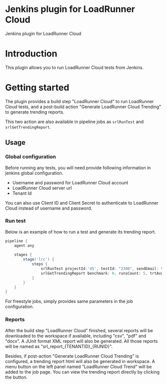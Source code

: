 # Jenkins plugin for LoadRunner Cloud

Jenkins plugin for LoadRunner Cloud

# Introduction

This plugin allows you to run LoadRunner Cloud tests from Jenkins.

# Getting started

The plugin provides a build step "LoadRunner Cloud" to run LoadRunner Cloud tests, and a post-build action "Generate LoadRunner Cloud Trending" to generate trending reports.

This two action are also available in pipeline jobs as `srlRunTest` and `srlGetTrendingReport`.

## Usage

### Global configuration

Before running any tests, you will need provide following information in jenkins global configuration.

 - Username and password for LoadRunner Cloud account
 - LoadRunner Cloud server url
 - Tenant Id

You can also use Client ID and Client Secret to authenticate to LoadRunner Cloud instead of username and password.

### Run test

Below is an example of how to run a test and generate its trending report.

```groovy
pipeline {
    agent any
    
    stages {
        stage('lrc') {    
            steps {
                srlRunTest projectId:'45', testId: "2398", sendEmail: true
                srlGetTrendingReport benchmark: 0, runsCount: 5, trtAvgThresholdImprovement: 7,trtAvgThresholdMajorRegression: 9, trtAvgThresholdMinorRegression: 8, trtPercentileThresholdImprovement: 10, trtPercentileThresholdMajorRegression: 12, trtPercentileThresholdMinorRegression: 11
            }
        }
    }
}
```

For freestyle jobs, simply provides same parameters in the job configuration.

### Reports

After the build step "LoadRunner Cloud" finished, several reports will be downloaded to the workspace if available, including "csv", "pdf" and "docx". A JUnit format XML report will also be generated. All those reports will be named as "srl_report_{TENANTID}_{RUNID}".

Besides, if post-action "Generate LoadRunner Cloud Trending" is configured, a trending report html will also be generated in workspace. A menu button on the left panel named "LoadRunner Cloud Trend" will be added to the job page. You can view the trending report directly by clicking the button.



